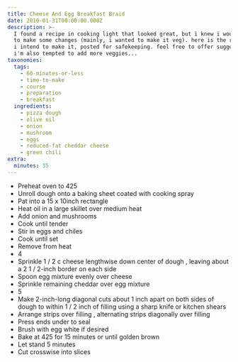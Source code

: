 ```yaml
---
title: Cheese And Egg Breakfast Braid
date: 2010-01-31T00:00:00.000Z
description: >-
  I found a recipe in cooking light that looked great, but i knew i would want
  to make some changes (mainly, i wanted to make it veg). here is the recipe as
  i intend to make it, posted for safekeeping. feel free to offer suggestions!
  i'm also tempted to add more veggies...
taxonomies:
  tags:
    - 60-minutes-or-less
    - time-to-make
    - course
    - preparation
    - breakfast
  ingredients:
    - pizza dough
    - olive oil
    - onion
    - mushroom
    - eggs
    - reduced-fat cheddar cheese
    - green chili
extra:
  minutes: 35
---
```

 - Preheat oven to 425
 - Unroll dough onto a baking sheet coated with cooking spray
 - Pat into a 15 x 10inch rectangle
 - Heat oil in a large skillet over medium heat
 - Add onion and mushrooms
 - Cook until tender
 - Stir in eggs and chiles
 - Cook until set
 - Remove from heat
 - 4
 - Sprinkle 1 / 2 c cheese lengthwise down center of dough , leaving about a 2 1 / 2-inch border on each side
 - Spoon egg mixture evenly over cheese
 - Sprinkle remaining cheddar over egg mixture
 - 5
 - Make 2-inch-long diagonal cuts about 1 inch apart on both sides of dough to within 1 / 2 inch of filling using a sharp knife or kitchen shears
 - Arrange strips over filling , alternating strips diagonally over filling
 - Press ends under to seal
 - Brush with egg white if desired
 - Bake at 425 for 15 minutes or until golden brown
 - Let stand 5 minutes
 - Cut crosswise into slices
